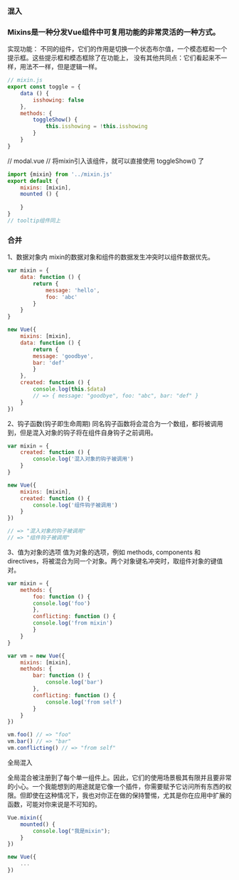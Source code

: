 ### 混入
### Mixins是一种分发Vue组件中可复用功能的非常灵活的一种方式。

实现功能：
不同的组件，它们的作用是切换一个状态布尔值，一个模态框和一个提示框。这些提示框和模态框除了在功能上，
没有其他共同点：它们看起来不一样，用法不一样，但是逻辑一样。

``` Javascript
// mixin.js
export const toggle = {
    data () {
        isshowing: false
    },
    methods: {
        toggleShow() {
            this.isshowing = !this.isshowing
        }
    }
}
```
// modal.vue
// 将mixin引入该组件，就可以直接使用 toggleShow() 了

```Javascript
import {mixin} from '../mixin.js'
export default {
    mixins: [mixin],
    mounted () {
        
    }
}
// tooltip组件同上
```

### 合并
1、数据对象内
mixin的数据对象和组件的数据发生冲突时以组件数据优先。
```Javascript
var mixin = {
    data: function () {
        return {
            message: 'hello',
            foo: 'abc'
        }
    }
}

new Vue({
    mixins: [mixin],
    data: function () {
        return {
        message: 'goodbye',
        bar: 'def'
        }
    },
    created: function () {
        console.log(this.$data)
        // => { message: "goodbye", foo: "abc", bar: "def" }
    }
})
```

2、钩子函数(钩子即生命周期)
同名钩子函数将会混合为一个数组，都将被调用到，但是混入对象的钩子将在组件自身钩子之前调用。
```Javascript
var mixin = {
    created: function () {
        console.log('混入对象的钩子被调用')
    }
}

new Vue({
    mixins: [mixin],
    created: function () {
        console.log('组件钩子被调用')
    }
})

// => "混入对象的钩子被调用"
// => "组件钩子被调用"
```
3、值为对象的选项
值为对象的选项，例如 methods, components 和 directives，将被混合为同一个对象。两个对象键名冲突时，取组件对象的键值对。
```Javascript
var mixin = {
    methods: {
        foo: function () {
        console.log('foo')
        },
        conflicting: function () {
        console.log('from mixin')
        }
    }
}

var vm = new Vue({
    mixins: [mixin],
    methods: {
        bar: function () {
            console.log('bar')
        },
        conflicting: function () {
            console.log('from self')
        }
    }
})

vm.foo() // => "foo"
vm.bar() // => "bar"
vm.conflicting() // => "from self"
```
全局混入

全局混合被注册到了每个单一组件上。因此，它们的使用场景极其有限并且要非常的小心。一个我能想到的用途就是它像一个插件，你需要赋予它访问所有东西的权限。但即使在这种情况下，我也对你正在做的保持警惕，尤其是你在应用中扩展的函数，可能对你来说是不可知的。

```Javascript
Vue.mixin({
    mounted() {
        console.log("我是mixin");
    }
})

new Vue({
    ...
})
```